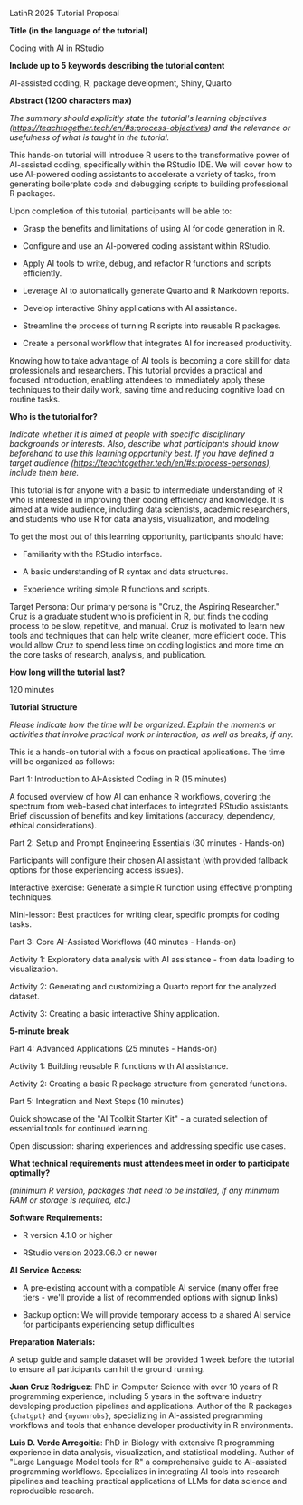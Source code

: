 LatinR 2025 Tutorial Proposal

**Title (in the language of the tutorial)**

Coding with AI in RStudio

**Include up to 5 keywords describing the tutorial content**

AI-assisted coding, R, package development, Shiny, Quarto

**Abstract (1200 characters max)**

_The summary should explicitly state the tutorial's learning objectives (https://teachtogether.tech/en/#s:process-objectives) and the relevance or usefulness of what is taught in the tutorial._

This hands-on tutorial will introduce R users to the transformative power of AI-assisted coding, specifically within the RStudio IDE. We will cover how to use AI-powered coding assistants to accelerate a variety of tasks, from generating boilerplate code and debugging scripts to building professional R packages.

Upon completion of this tutorial, participants will be able to:

* Grasp the benefits and limitations of using AI for code generation in R.

* Configure and use an AI-powered coding assistant within RStudio.

* Apply AI tools to write, debug, and refactor R functions and scripts efficiently.

* Leverage AI to automatically generate Quarto and R Markdown reports.

* Develop interactive Shiny applications with AI assistance.

* Streamline the process of turning R scripts into reusable R packages.

* Create a personal workflow that integrates AI for increased productivity.

Knowing how to take advantage of AI tools is becoming a core skill for data professionals and researchers. This tutorial provides a practical and focused introduction, enabling attendees to immediately apply these techniques to their daily work, saving time and reducing cognitive load on routine tasks.

**Who is the tutorial for?**

_Indicate whether it is aimed at people with specific disciplinary backgrounds or interests. Also, describe what participants should know beforehand to use this learning opportunity best. If you have defined a target audience (https://teachtogether.tech/en/#s:process-personas), include them here._

This tutorial is for anyone with a basic to intermediate understanding of R who is interested in improving their coding efficiency and knowledge. It is aimed at a wide audience, including data scientists, academic researchers, and students who use R for data analysis, visualization, and modeling.

To get the most out of this learning opportunity, participants should have:

* Familiarity with the RStudio interface.

* A basic understanding of R syntax and data structures.

* Experience writing simple R functions and scripts.

Target Persona: Our primary persona is "Cruz, the Aspiring Researcher." Cruz is a graduate student who is proficient in R, but finds the coding process to be slow, repetitive, and manual. Cruz is motivated to learn new tools and techniques that can help write cleaner, more efficient code. This would allow Cruz to spend less time on coding logistics and more time on the core tasks of research, analysis, and publication.

**How long will the tutorial last?**

120 minutes

**Tutorial Structure**

_Please indicate how the time will be organized. Explain the moments or activities that involve practical work or interaction, as well as breaks, if any._

This is a hands-on tutorial with a focus on practical applications. The time will be organized as follows:

Part 1: Introduction to AI-Assisted Coding in R (15 minutes)

A focused overview of how AI can enhance R workflows, covering the spectrum from web-based chat interfaces to integrated RStudio assistants. Brief discussion of benefits and key limitations (accuracy, dependency, ethical considerations).

Part 2: Setup and Prompt Engineering Essentials (30 minutes - Hands-on)

Participants will configure their chosen AI assistant (with provided fallback options for those experiencing access issues).

Interactive exercise: Generate a simple R function using effective prompting techniques.

Mini-lesson: Best practices for writing clear, specific prompts for coding tasks.

Part 3: Core AI-Assisted Workflows (40 minutes - Hands-on)

Activity 1: Exploratory data analysis with AI assistance - from data loading to visualization.

Activity 2: Generating and customizing a Quarto report for the analyzed dataset.

Activity 3: Creating a basic interactive Shiny application.

**5-minute break**

Part 4: Advanced Applications (25 minutes - Hands-on)

Activity 1: Building reusable R functions with AI assistance.

Activity 2: Creating a basic R package structure from generated functions.

Part 5: Integration and Next Steps (10 minutes)

Quick showcase of the "AI Toolkit Starter Kit" - a curated selection of essential tools for continued learning.

Open discussion: sharing experiences and addressing specific use cases.

**What technical requirements must attendees meet in order to participate optimally?**

_(minimum R version, packages that need to be installed, if any minimum RAM or storage is required, etc.)_

**Software Requirements:**

* R version 4.1.0 or higher

* RStudio version 2023.06.0 or newer

**AI Service Access:**

* A pre-existing account with a compatible AI service (many offer free tiers - we'll provide a list of recommended options with signup links)

* Backup option: We will provide temporary access to a shared AI service for participants experiencing setup difficulties

**Preparation Materials:**

A setup guide and sample dataset will be provided 1 week before the tutorial to ensure all participants can hit the ground running.



**Juan Cruz Rodriguez**: PhD in Computer Science with over 10 years of R programming experience, including 5 years in the software industry developing production pipelines and applications. Author of the R packages `{chatgpt}` and `{myownrobs}`, specializing in AI-assisted programming workflows and tools that enhance developer productivity in R environments.

**Luis D. Verde Arregoitia**: PhD in Biology with extensive R programming experience in data analysis, visualization, and statistical modeling. Author of "Large Language Model tools for R" a comprehensive guide to AI-assisted programming workflows. Specializes in integrating AI tools into research pipelines and teaching practical applications of LLMs for data science and reproducible research.
